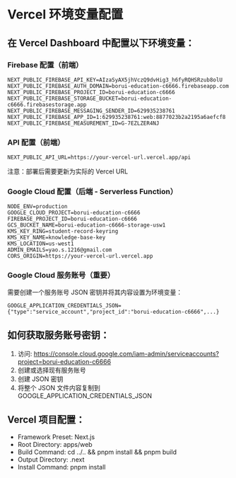 # Vercel 环境变量配置

## 在 Vercel Dashboard 中配置以下环境变量：

### Firebase 配置（前端）
```
NEXT_PUBLIC_FIREBASE_API_KEY=AIzaSyAX5jhVczQ9dvHig3_h6fyRQHSRzub8olU
NEXT_PUBLIC_FIREBASE_AUTH_DOMAIN=borui-education-c6666.firebaseapp.com
NEXT_PUBLIC_FIREBASE_PROJECT_ID=borui-education-c6666
NEXT_PUBLIC_FIREBASE_STORAGE_BUCKET=borui-education-c6666.firebasestorage.app
NEXT_PUBLIC_FIREBASE_MESSAGING_SENDER_ID=629935238761
NEXT_PUBLIC_FIREBASE_APP_ID=1:629935238761:web:8877023b2a2195a6aefcf8
NEXT_PUBLIC_FIREBASE_MEASUREMENT_ID=G-7EZLZER4NJ
```

### API 配置（前端）
```
NEXT_PUBLIC_API_URL=https://your-vercel-url.vercel.app/api
```
注意：部署后需要更新为实际的 Vercel URL

### Google Cloud 配置（后端 - Serverless Function）
```
NODE_ENV=production
GOOGLE_CLOUD_PROJECT=borui-education-c6666
FIREBASE_PROJECT_ID=borui-education-c6666
GCS_BUCKET_NAME=borui-education-c6666-storage-usw1
KMS_KEY_RING=student-record-keyring
KMS_KEY_NAME=knowledge-base-key
KMS_LOCATION=us-west1
ADMIN_EMAILS=yao.s.1216@gmail.com
CORS_ORIGIN=https://your-vercel-url.vercel.app
```

### Google Cloud 服务账号（重要）
需要创建一个服务账号 JSON 密钥并将其内容设置为环境变量：
```
GOOGLE_APPLICATION_CREDENTIALS_JSON={"type":"service_account","project_id":"borui-education-c6666",...}
```

## 如何获取服务账号密钥：
1. 访问: https://console.cloud.google.com/iam-admin/serviceaccounts?project=borui-education-c6666
2. 创建或选择现有服务账号
3. 创建 JSON 密钥
4. 将整个 JSON 文件内容复制到 GOOGLE_APPLICATION_CREDENTIALS_JSON

## Vercel 项目配置：
- Framework Preset: Next.js
- Root Directory: apps/web
- Build Command: cd ../.. && pnpm install && pnpm build
- Output Directory: .next
- Install Command: pnpm install

